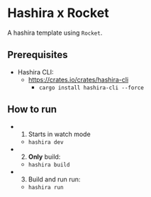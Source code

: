 # Hashira x Rocket

A hashira template using `Rocket`.

## Prerequisites

- Hashira CLI:
  - <https://crates.io/crates/hashira-cli>
    - `cargo install hashira-cli --force`

## How to run

- 1. Starts in watch mode
  - `hashira dev`
- 2. **Only** build:
  - `hashira build`
- 3. Build and run run:
  - `hashira run`
